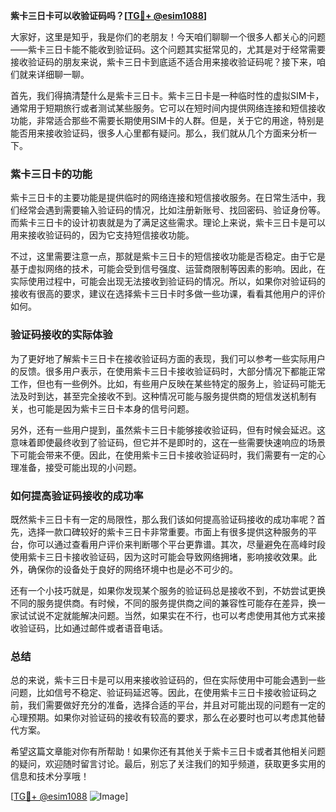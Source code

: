 **紫卡三日卡可以收验证码吗？[[TG💪+ @esim1088](https://t.me/s/esim1088)]**

大家好，这里是知乎，我是你们的老朋友！今天咱们聊聊一个很多人都关心的问题——紫卡三日卡能不能收到验证码。这个问题其实挺常见的，尤其是对于经常需要接收验证码的朋友来说，紫卡三日卡到底适不适合用来接收验证码呢？接下来，咱们就来详细聊一聊。

首先，我们得搞清楚什么是紫卡三日卡。紫卡三日卡是一种临时性的虚拟SIM卡，通常用于短期旅行或者测试某些服务。它可以在短时间内提供网络连接和短信接收功能，非常适合那些不需要长期使用SIM卡的人群。但是，关于它的用途，特别是能否用来接收验证码，很多人心里都有疑问。那么，我们就从几个方面来分析一下。

### 紫卡三日卡的功能

紫卡三日卡的主要功能是提供临时的网络连接和短信接收服务。在日常生活中，我们经常会遇到需要输入验证码的情况，比如注册新账号、找回密码、验证身份等。而紫卡三日卡的设计初衷就是为了满足这些需求。理论上来说，紫卡三日卡是可以用来接收验证码的，因为它支持短信接收功能。

不过，这里需要注意一点，那就是紫卡三日卡的短信接收功能是否稳定。由于它是基于虚拟网络的技术，可能会受到信号强度、运营商限制等因素的影响。因此，在实际使用过程中，可能会出现无法接收到验证码的情况。所以，如果你对验证码的接收有很高的要求，建议在选择紫卡三日卡时多做一些功课，看看其他用户的评价如何。

### 验证码接收的实际体验

为了更好地了解紫卡三日卡在接收验证码方面的表现，我们可以参考一些实际用户的反馈。很多用户表示，在使用紫卡三日卡接收验证码时，大部分情况下都能正常工作，但也有一些例外。比如，有些用户反映在某些特定的服务上，验证码可能无法及时到达，甚至完全接收不到。这种情况可能与服务提供商的短信发送机制有关，也可能是因为紫卡三日卡本身的信号问题。

另外，还有一些用户提到，虽然紫卡三日卡能够接收验证码，但有时候会延迟。这意味着即使最终收到了验证码，但它并不是即时的，这在一些需要快速响应的场景下可能会带来不便。因此，在使用紫卡三日卡接收验证码时，我们需要有一定的心理准备，接受可能出现的小问题。

### 如何提高验证码接收的成功率

既然紫卡三日卡有一定的局限性，那么我们该如何提高验证码接收的成功率呢？首先，选择一款口碑较好的紫卡三日卡非常重要。市面上有很多提供这种服务的平台，你可以通过查看用户评价来判断哪个平台更靠谱。其次，尽量避免在高峰时段使用紫卡三日卡接收验证码，因为这时可能会导致网络拥堵，影响接收效果。此外，确保你的设备处于良好的网络环境中也是必不可少的。

还有一个小技巧就是，如果你发现某个服务的验证码总是接收不到，不妨尝试更换不同的服务提供商。有时候，不同的服务提供商之间的兼容性可能存在差异，换一家试试说不定就能解决问题。当然，如果实在不行，也可以考虑使用其他方式来接收验证码，比如通过邮件或者语音电话。

### 总结

总的来说，紫卡三日卡是可以用来接收验证码的，但在实际使用中可能会遇到一些问题，比如信号不稳定、验证码延迟等。因此，在使用紫卡三日卡接收验证码之前，我们需要做好充分的准备，选择合适的平台，并且对可能出现的问题有一定的心理预期。如果你对验证码的接收有较高的要求，那么在必要时也可以考虑其他替代方案。

希望这篇文章能对你有所帮助！如果你还有其他关于紫卡三日卡或者其他相关问题的疑问，欢迎随时留言讨论。最后，别忘了关注我们的知乎频道，获取更多实用的信息和技术分享哦！

[[TG💪+ @esim1088](https://t.me/s/esim1088) ![Image](https://i.postimg.cc/4NQfJmqS/Snipaste-2025-05-13-00-14-12.png)]